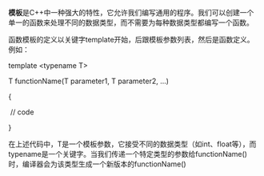 **模板**是C++中一种强大的特性，它允许我们编写通用的程序。我们可以创建一个单一的函数来处理不同的数据类型，而不需要为每种数据类型都编写一个函数。

函数模板的定义以关键字template开始，后跟模板参数列表，然后是函数定义。例如：

template \<typename T\>

T functionName(T parameter1, T parameter2, ...)

{

​    // code

}



在上述代码中，T是一个模板参数，它接受不同的数据类型（如int、float等），而typename是一个关键字。当我们传递一个特定类型的参数给functionName()时，编译器会为该类型生成一个新版本的functionName()
